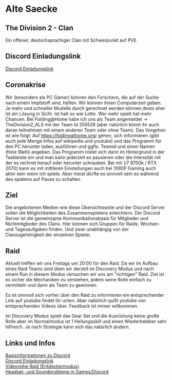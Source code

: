 # Alte Saecke 
## The Division 2 - Clan
Ein offener, deutschsprachiger Clan mit Schwerpunkt auf PVE. 


## Discord Einladungslink 
[Discord Einladungslink](https://discord.gg/Pfq2FRa)<br>

## Coronakrise
Wir (besonders als PC Gamer) können den Forschern, die auf der Suche nach einem Impfstoff sind, helfen.
Wir können ihnen Computerzeit geben. Je mehr und schneller Modelle durch gerechnet werden können desto eher ist ein Lösung in Sicht. Ist halt so wie Lotto. Wer mehr spielt hat mehr Chancen.
Bei Folding@Home habe ich uns als Team angemeldet -> TheDivision2_ALS mit der Team Id 255528 (aber natürlich könnt ihr auch daran teilnehmen mit einem anderen Team oder ohne Team).
Das Vorgehen ist wie folgt:
Auf https://foldingathome.org/ gehen, sich informieren (gibt auch jede Menge Infos auf wikipedia und youtube) und das Programm für den PC herunter laden, ausführen und ggfls. Teamid und einen Namen (freie Wahl) angeben.
Das Programm nistet sich dann im Hintergrund in der Taskleiste ein und man kann jederzeit es pausieren oder die Intensität mit der es rechnet herauf oder herunter schrauben.
Bei mir (i7 8700k / RTX 2070) kann es mit mittleren Einstellungen auch bei 1080P Gaming auch aktiv sein wenn ich spiele. Aber meist dürfte es sinnvoll sein es während des spielens auf Pause zu schalten.

## Ziel
Die angebotenen Medien wie diese Übersichtsseite und der Discord Server sollen die Möglichkeiten des Zusammenspielens erleichtern.
Der Discord Server ist  die gemeinsame Kommunikationsbasis für Mitglieder und Nichtmitglieder des Clans. 
Hier können sich Gruppen für Raids, Wochen- und Tagesaufgaben finden. Und zwar unabhängig von der Clanzugehörigkeit der einzelnen Spieler. 

## Raid
Aktuell treffen wir uns Freitags um 20:00 für den Raid. Da wir im Aufbau eines Raid Teams sind üben wir derzeit im Discovery Modus und nach einem Run in diesem Modus versuchen wir uns am "richtigen" Raid.
Ziel ist es sicher die Mechaniken zu verstehen, jedem seine Rolle einfach zu vermitteln und dann als Team zu gewinnen.

Es ist sinnvoll sich vorher über den Raid zu informieren ein entsprechender Link auf youtube findet ihr unten. Aber natürlich quillt youtube von entsprechenden Videos über. Feedback ist immer willkommen.

Im Discovery Modus spielt das Gear Set und die Ausrüstung keine große Rolle aber im Normalmodus ist 1 Heilungsskill und einen Wiederbeleber sehr hilfreich.
Je nach Strategie kann sich das natürlich ändern.

## Links und Infos
[Basisinformationen zu Discord](https://youtu.be/S-lKon8xZx4)<br>
[Discord Einladungslink](https://discord.gg/Pfq2FRa)<br>
[Videoreihe Raid (Entdeckermodus)](https://www.youtube.com/watch?v=_rOnK1g4oNU&list=PL-QwoYvqt2L5Rx_dE05f4M3nc05qNs_Qz)<br>
[Headset- und Soundprobleme in Games/Discord](https://youtu.be/dewgJXhepP4)


